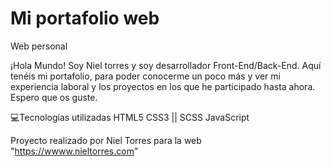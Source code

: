 # Mi portafolio web
Web personal

¡Hola Mundo! Soy Niel torres y soy desarrollador Front-End/Back-End. Aquí tenéis mi portafolio, para poder conocerme un poco más y ver mi experiencia laboral y los proyectos en los que he participado hasta ahora. Espero que os guste.

💻Tecnologías utilizadas
HTML5
CSS3 || SCSS
JavaScript

Proyecto realizado por Niel Torres para la web "https://wwww.nieltorres.com"
